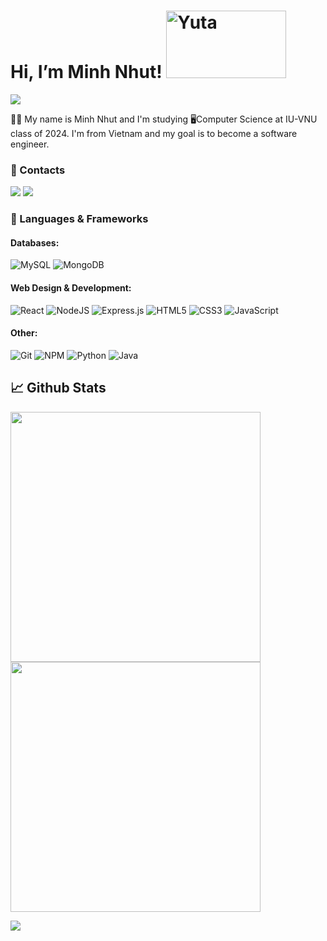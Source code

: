 # Hi, I’m Minh Nhut! <img src="https://images-wixmp-ed30a86b8c4ca887773594c2.wixmp.com/f/05144e80-af53-482a-9f67-851109d9d84e/deqruw6-a93726e9-dd09-4263-9a98-4b8c84f4995f.png/v1/fill/w_1192,h_670,strp/yuta_okkotsu_render_by_knxtty0_deqruw6-pre.png?token=eyJ0eXAiOiJKV1QiLCJhbGciOiJIUzI1NiJ9.eyJzdWIiOiJ1cm46YXBwOjdlMGQxODg5ODIyNjQzNzNhNWYwZDQxNWVhMGQyNmUwIiwiaXNzIjoidXJuOmFwcDo3ZTBkMTg4OTgyMjY0MzczYTVmMGQ0MTVlYTBkMjZlMCIsIm9iaiI6W1t7ImhlaWdodCI6Ijw9NzIwIiwicGF0aCI6IlwvZlwvMDUxNDRlODAtYWY1My00ODJhLTlmNjctODUxMTA5ZDlkODRlXC9kZXFydXc2LWE5MzcyNmU5LWRkMDktNDI2My05YTk4LTRiOGM4NGY0OTk1Zi5wbmciLCJ3aWR0aCI6Ijw9MTI4MCJ9XV0sImF1ZCI6WyJ1cm46c2VydmljZTppbWFnZS5vcGVyYXRpb25zIl19.NXxhTv8v0kRyRKNf3OVncaNk-XmonuNlFnOtqEvXklk" width="192px" height="108px" alt="Yuta">
<img src="https://komarev.com/ghpvc/?username=mnhwt0108&color=blue">


👩‍💻 My name is Minh Nhut and I'm studying 🖥️Computer Science at IU-VNU class of 2024. I'm from Vietnam and my goal is to become a software engineer.

### 📱 Contacts
<a href=https://www.facebook.com/mnnhwt/> <img src="https://img.shields.io/badge/Facebook-%231877F2.svg?style=for-the-badge&logo=Facebook&logoColor=white"></a> <a href=https://www.instagram.com/m.nhwt/> <img src="https://img.shields.io/badge/Instagram-%23E4405F.svg?style=for-the-badge&logo=Instagram&logoColor=white"></a>

### 🔨 Languages & Frameworks

#### Databases:
![MySQL](https://img.shields.io/badge/MySQL-00758F?style=for-the-badge&logo=mysql&logoColor=white)
![MongoDB](https://img.shields.io/badge/MongoDB-%234ea94b.svg?style=for-the-badge&logo=mongodb&logoColor=white)

#### Web Design & Development:
![React](https://img.shields.io/badge/react-%2320232a.svg?style=for-the-badge&logo=react&logoColor=%2361DAFB)
![NodeJS](https://img.shields.io/badge/node.js-6DA55F?style=for-the-badge&logo=node.js&logoColor=white)
![Express.js](https://img.shields.io/badge/express.js-%23404d59.svg?style=for-the-badge&logo=express&logoColor=%2361DAFB)
![HTML5](https://img.shields.io/badge/html5-%23E34F26.svg?style=for-the-badge&logo=html5&logoColor=white)
![CSS3](https://img.shields.io/badge/css3-%231572B6.svg?style=for-the-badge&logo=css3&logoColor=white)
![JavaScript](https://img.shields.io/badge/javascript-%23323330.svg?style=for-the-badge&logo=javascript&logoColor=%23F7DF1E)

#### Other:
![Git](https://img.shields.io/badge/git-%23F05033.svg?style=for-the-badge&logo=git&logoColor=white)
![NPM](https://img.shields.io/badge/NPM-%23000000.svg?style=for-the-badge&logo=npm&logoColor=white)
![Python](https://img.shields.io/badge/python-3670A0?style=for-the-badge&logo=python&logoColor=ffdd54)
![Java](https://img.shields.io/badge/java-%23ED8B00.svg?style=for-the-badge&logo=java&logoColor=white)


## 📈 Github Stats
  <img align="center" src="https://github-readme-stats.vercel.app/api?username=mnhwt0108&theme=tokyonight&show_icons=true&count_private=true&hide_border=true" width="400"> &nbsp; <img align="center" src="https://github-readme-streak-stats.herokuapp.com?user=mnhwt0108&theme=tokyonight&date_format=j%20M%5B%20Y%5D&hide_border=true" width="400">
  
  <img align="center" src="https://github-readme-stats.vercel.app/api/top-langs/?username=mnhwt0108&theme=tokyonight&layout=compact&langs_count=6&hide_border=true">


